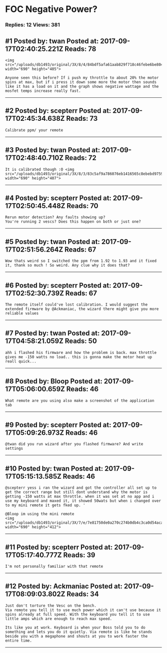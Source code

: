 # FOC Negative Power?

### Replies: 12 Views: 381

## \#1 Posted by: twan Posted at: 2017-09-17T02:40:25.221Z Reads: 78

```
<img src="/uploads/db1493/original/3X/8/4/84bdf5afa61aab829f718c46febe6be8045d2496.png" width="690" height="405">

Anyone seen this before? If i push my throttle to about 20% the motor spins at max, but if i press it down some more the motor then sounds like it has a load on it and the graph shows negative wattage and the mosfet temps increase really fast.
```

---
## \#2 Posted by: scepterr Posted at: 2017-09-17T02:45:34.638Z Reads: 73

```
Calibrate ppm/ your remote
```

---
## \#3 Posted by: twan Posted at: 2017-09-17T02:48:40.710Z Reads: 72

```
It is calibrated though :O <img src="/uploads/db1493/original/3X/8/3/83c5af9a786076eb1416565c8ebebd9759f76ae5.png" width="690" height="407">
```

---
## \#4 Posted by: scepterr Posted at: 2017-09-17T02:50:45.448Z Reads: 70

```
Rerun motor detection? Any faults showing up?
You're running 2 vescs? Does this happen on both or just one?
```

---
## \#5 Posted by: twan Posted at: 2017-09-17T02:51:56.264Z Reads: 67

```
Wow thats weird so I switched the ppm from 1.92 to 1.93 and it fixed it, thank so much ! So weird. Any clue why it does that?
```

---
## \#6 Posted by: scepterr Posted at: 2017-09-17T02:52:30.739Z Reads: 67

```
The remote itself could've lost calibration. I would suggest the extended firmware by @Ackmaniac, the wizard there might give you more reliable values
```

---
## \#7 Posted by: twan Posted at: 2017-09-17T04:58:21.059Z Reads: 50

```
ahh i flashed his firmware and how the problem is back. max throttle gives me -150 watts no load.. this is gonna make the motor heat up reall quick...
```

---
## \#8 Posted by: Bloop Posted at: 2017-09-17T05:06:00.659Z Reads: 46

```
What remote are you using also make a screenshot of the application tab
```

---
## \#9 Posted by: scepterr Posted at: 2017-09-17T05:09:26.973Z Reads: 46

```
@twan did you run wizard after you flashed firmware? And write settings
```

---
## \#10 Posted by: twan Posted at: 2017-09-17T05:15:13.585Z Reads: 46

```
@scepterr yess i ran the wizard and got the controller all set up to get the correct range but still dont understand why the motor is getting -150 watts at max throttle. when it was set at no app and i use my keyboard and maxed it, it showed 50wats but when i changed over to my mini remote it gets fked up. '

@Bloop im using the mini remote 
<img src="/uploads/db1493/original/3X/7/e/7e81750de0a270c274b0db4c3ca0d54acac482f0.png" width="690" height="412">
```

---
## \#11 Posted by: scepterr Posted at: 2017-09-17T05:17:40.777Z Reads: 39

```
I'm not personally familiar with that remote
```

---
## \#12 Posted by: Ackmaniac Posted at: 2017-09-17T08:09:03.802Z Reads: 34

```
Just don't torture the Vesc on the bench. 
Via remote you tell it to use much power which it can't use because it spins already at full speed. With the keyboard you tell it to use little amps which are enough to reach max speed. 

Its like you at work. Keyboard is when your Boss told you to do something and lets you do it quietly. Via remote is like he stands beside you with a megaphone and shouts at you to work faster the entire time.
```

---
